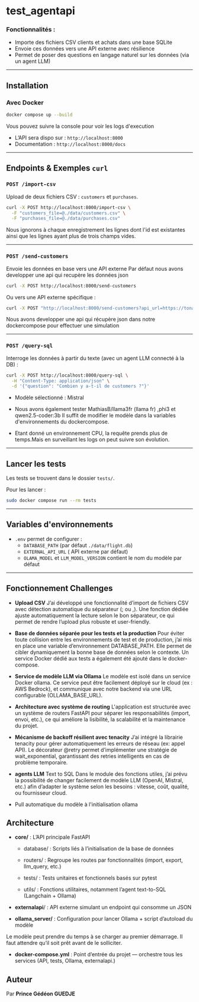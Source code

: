 #  test_agentapi

### Fonctionnalités :
- Importe des fichiers CSV clients et achats dans une base SQLite
- Envoie ces données vers une API externe avec résilience
- Permet de poser des questions en langage naturel sur les données (via un agent LLM)

---

## Installation 


###  Avec Docker
```bash
docker compose up --build
```
Vous pouvez suivre la console pour voir les logs d'execution

- L’API sera dispo sur : `http://localhost:8000`
- Documentation :  `http://localhost:8000/docs`
---

##  Endpoints & Exemples `curl`

###  `POST /import-csv`
Upload de deux fichiers CSV : `customers` et `purchases`.
```bash
curl -X POST http://localhost:8000/import-csv \
  -F "customers_file=@./data/customers.csv" \
  -F "purchases_file=@./data/purchases.csv"
```
Nous ignorons à chaque enregistrement les lignes dont l'id est existantes ainsi que les lignes ayant plus de trois champs vides.

---

### `POST /send-customers`

Envoie les données en base vers une API externe 
Par défaut nous avons developper une api qui recupère les données json
```bash
curl -X POST http://localhost:8000/send-customers
```
Ou vers une API externe spécifique :
```bash
curl -X POST "http://localhost:8000/send-customers?api_url=https://tonapi.com"
```
Nous avons developper une api qui récupère json dans notre dockercompose pour effectuer 
une simulation

---

###  `POST /query-sql`
Interroge les données à partir du texte (avec un agent LLM connecté à la DB) :
```bash
curl -X POST http://localhost:8000/query-sql \
  -H "Content-Type: application/json" \
  -d '{"question": "Combien y a-t-il de customers ?"}'
```
- Modèle sélectionné : Mistral

- Nous avons également tester MathiasB/llama3fr (llama fr) ,phi3 et qwen2.5-coder:3b
Il suffit de modifier le modèle dans la variables d'environnements du dockercompose.
- Etant donné un environnement CPU, la requête prends plus de temps.Mais en surveillant 
les logs on peut suivre son évolution.
---

##  Lancer les tests
Les tests se trouvent dans le dossier `tests/`.

Pour les lancer :

```bash
sudo docker compose run --rm tests
```

---

## Variables d'environnements

- `.env` permet de configurer :
  - `DATABASE_PATH` (par défaut `./data/flight.db`)
  - `EXTERNAL_API_URL` ( API externe par défaut)
  - `OLAMA_MODEL` et `LLM_MODEL_VERSION` contient le nom du modèle par défaut

---

## Fonctionnement Challenges
- **Upload  CSV**
J’ai développé une fonctionnalité d’import de fichiers CSV avec détection automatique du séparateur (; ou ,). Une fonction dédiée ajuste automatiquement la lecture selon le bon séparateur, ce qui permet de rendre l’upload plus robuste et user-friendly.

- **Base de données séparée pour les tests et la production**
Pour éviter toute collision entre les environnements de test et de production, j’ai mis en place une variable d’environnement DATABASE_PATH. Elle permet de cibler dynamiquement la bonne base de données selon le contexte. Un service Docker dédié aux tests a également été ajouté dans le docker-compose.

- **Service de modèle LLM via Ollama**
Le modèle est isolé dans un service Docker ollama. Ce service peut  être facilement déployé sur le cloud (ex : AWS Bedrock), et communique avec notre backend via une URL configurable (OLLAMA_BASE_URL).

- **Architecture  avec système de routing**
L'application est structurée avec un système de routers FastAPI pour séparer les responsabilités (import, envoi, etc.), ce qui améliore la lisibilité, la scalabilité et la maintenance du projet.

- **Mécanisme de backoff résilient avec tenacity**
J’ai intégré la librairie tenacity pour gérer automatiquement les erreurs de réseau (ex: appel API). Le décorateur @retry permet d’implémenter une stratégie de wait_exponential, garantissant des retries intelligents en cas de problème temporaire.

- **agents LLM** Text to SQL
Dans le module des fonctions utiles, j’ai prévu la possibilité de changer facilement de modèle LLM (OpenAI, Mistral, etc.) afin d’adapter le système selon les besoins : vitesse, coût, qualité, ou fournisseur cloud.

- Pull automatique du modèle à l'initialisation ollama

## Architecture
- **core/** : L’API principale FastAPI

  - database/ : Scripts liés à l’initialisation de la base de données

  - routers/ : Regroupe les routes par fonctionnalités (import, export, llm_query, etc.)

  - tests/ : Tests unitaires et fonctionnels basés sur pytest

  - utils/ : Fonctions utilitaires, notamment l’agent text-to-SQL (Langchain + Ollama)

- **externalapi**/ :  API externe simulant un endpoint qui consomme un JSON 

- **ollama_server/** : Configuration pour lancer Ollama + script d’autoload du modèle

Le modèle peut prendre du temps à se charger au premier démarrage. Il faut attendre qu’il soit prêt avant de le solliciter.

- **docker-compose.yml** : Point d’entrée du projet — orchestre tous les services (API, tests, Ollama, externalapi.)


## Auteur

Par **Prince Gédéon GUEDJE**
